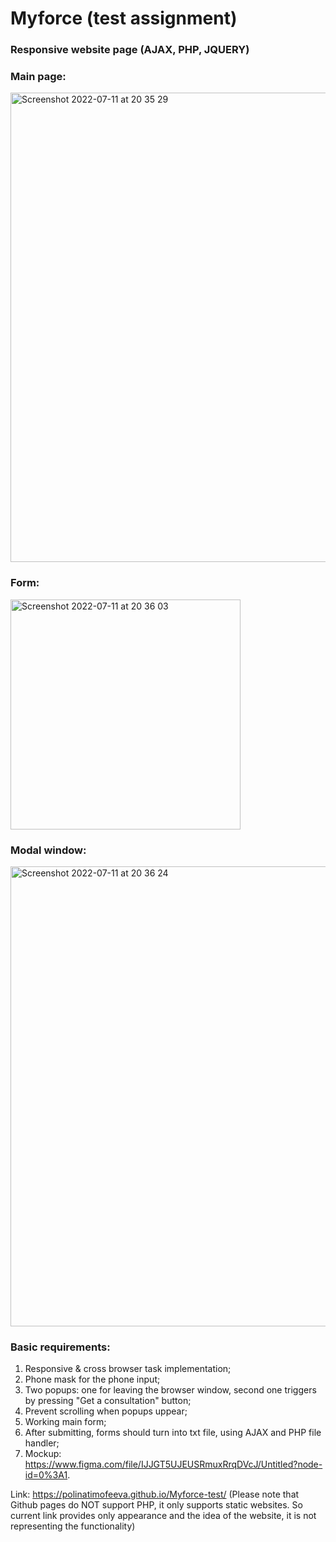 # Myforce (test assignment)

### Responsive website page (AJAX, PHP, JQUERY)

### Main page:

<img width="751" alt="Screenshot 2022-07-11 at 20 35 29" src="https://user-images.githubusercontent.com/88159970/178324060-dc917f8f-17c9-4ddb-9b92-75d881c8d2c9.png">

### Form: 

<img width="368" alt="Screenshot 2022-07-11 at 20 36 03" src="https://user-images.githubusercontent.com/88159970/178324135-45d988a8-9dd3-41e7-ae2f-d1a422c2850e.png">

### Modal window:

<img width="736" alt="Screenshot 2022-07-11 at 20 36 24" src="https://user-images.githubusercontent.com/88159970/178324195-e97cb162-7e91-4061-815e-ada1ac83313b.png">

### Basic requirements: 
1. Responsive & cross browser task implementation;
2. Phone mask for the phone input;
3. Two popups: one for leaving the browser window, second one triggers by pressing "Get a consultation" button;
4. Prevent scrolling when popups uppear;
5. Working main form;
6. After submitting, forms should turn into txt file, using AJAX and PHP file handler;
7. Mockup: https://www.figma.com/file/IJJGT5UJEUSRmuxRrqDVcJ/Untitled?node-id=0%3A1.



Link: https://polinatimofeeva.github.io/Myforce-test/ (Please note that Github pages do NOT support PHP, it only supports static websites. So current link provides only appearance and the idea of the website, it is not representing the functionality)
